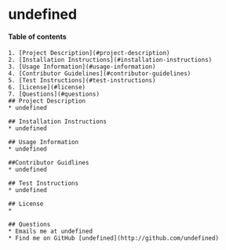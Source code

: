 # undefined
#### Table of contents
    1. [Project Description](#project-description)
    2. [Installation Instructions](#installation-instructions)
    3. [Usage Information](#usage-information)
    4. [Contributor Guidelines](#contributor-guidelines)
    5. [Test Instructions](#test-instructions)
    6. [License](#license)
    7. [Questions](#questions)
    ## Project Description
    * undefined
    
    ## Installation Instructions
    * undefined
    
    ## Usage Information
    * undefined
    
    ##Contributor Guidlines
    * undefined
    
    ## Test Instructions
    * undefined
    
    ## License
    * 
    
    ## Questions
    * Emails me at undefined
    * Find me on GitHub [undefined](http://github.com/undefined)